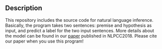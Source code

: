 
## Description
This repository includes the source code for natural language inference. Basically, the program takes two sentences: premise and hypothesis as input, and predict a label for the two input sentences.
More details about the model can be found in our [paper]() published in NLPCC2018. Please cite our paper when you use this program!
